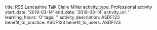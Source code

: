 title: RSS Lancashire Talk Claire Miller
activity_type: Professional activity
start_date: '2019-03-14'
end_date: '2019-03-14'
activity_url: ''
learning_hours: '0'
tags: ''
activity_description: ASDF123
benefit_to_practice: ASDF123
benefit_to_users: ASDF123
